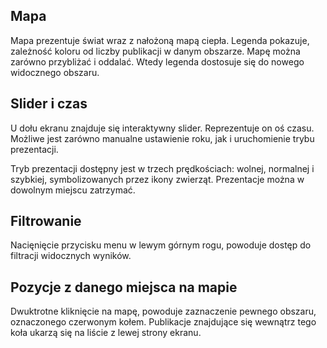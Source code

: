 ## Mapa

Mapa prezentuje świat wraz z nałożoną mapą ciepła. Legenda pokazuje, zależność koloru od liczby publikacji w danym obszarze. Mapę można zarówno przybliżać i oddalać. Wtedy legenda dostosuje się do nowego widocznego obszaru.

## Slider i czas

U dołu ekranu znajduje się interaktywny slider. Reprezentuje on oś czasu. Możliwe jest zarówno manualne ustawienie roku, jak i uruchomienie trybu prezentacji.

Tryb prezentacji dostępny jest w trzech prędkościach: wolnej, normalnej i szybkiej, symbolizowanych przez ikony zwierząt. Prezentacje można w dowolnym miejscu zatrzymać.

## Filtrowanie

Nacięnięcie przycisku menu w lewym górnym rogu, powoduje dostęp do filtracji widocznych wyników.

## Pozycje z danego miejsca na mapie

Dwuktrotne kliknięcie na mapę, powoduje zaznaczenie pewnego obszaru, oznaczonego czerwonym kołem. Publikacje znajdujące się wewnątrz tego koła ukarzą się na liście z lewej strony ekranu.
